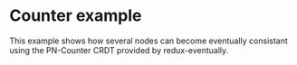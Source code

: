 # Counter example

This example shows how several nodes can become eventually consistant using the PN-Counter CRDT
provided by redux-eventually.
